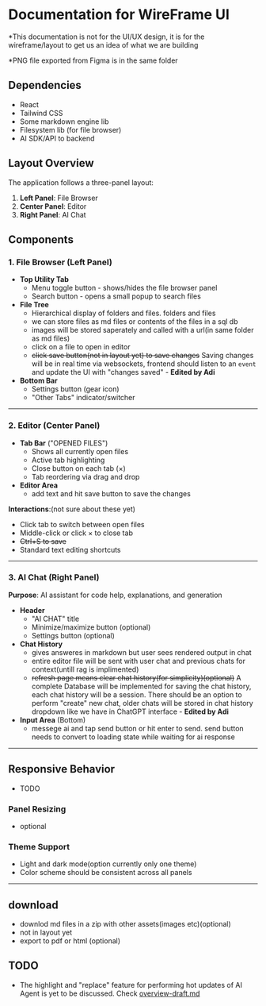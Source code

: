 # Documentation for WireFrame UI

\*This documentation is not for the UI/UX design, it is for the wireframe/layout to get us an idea of what we are building

\*PNG file exported from Figma is in the same folder

## Dependencies

- React
- Tailwind CSS
- Some markdown engine lib
- Filesystem lib (for file browser)
- AI SDK/API to backend

## Layout Overview

The application follows a three-panel layout:

1. **Left Panel**: File Browser
2. **Center Panel**: Editor
3. **Right Panel**: AI Chat

## Components

### 1. File Browser (Left Panel)

- **Top Utility Tab**
  - Menu toggle button - shows/hides the file browser panel
  - Search button - opens a small popup to search files
- **File Tree**
  - Hierarchical display of folders and files. folders and files
  - we can store files as md files or contents of the files in a sql db
  - images will be stored saperately and called with a url(in same folder as md files)
  - click on a file to open in editor
  - ~~click save button(not in layout yet) to save changes~~ Saving changes will be in real time via websockets, frontend should listen to an `event` and update the UI with "changes saved" - **Edited by Adi**
- **Bottom Bar**
  - Settings button (gear icon)
  - "Other Tabs" indicator/switcher

---

### 2. Editor (Center Panel)

- **Tab Bar** ("OPENED FILES")
  - Shows all currently open files
  - Active tab highlighting
  - Close button on each tab (×)
  - Tab reordering via drag and drop
- **Editor Area**
  - add text and hit save button to save the changes

**Interactions**:(not sure about these yet)

- Click tab to switch between open files
- Middle-click or click × to close tab
- ~~Ctrl+S to save~~
- Standard text editing shortcuts

---

### 3. AI Chat (Right Panel)

**Purpose**: AI assistant for code help, explanations, and generation

- **Header**
  - "AI CHAT" title
  - Minimize/maximize button (optional)
  - Settings button (optional)
- **Chat History**
  - gives answeres in markdown but user sees rendered output in chat
  - entire editor file will be sent with user chat and previous chats for context(untill rag is implimented)
  - ~~refresh page means clear chat history(for simplicity)(optional)~~ A complete Database will be implemented for saving the chat history, each chat history will be a session. There should be an option to perform "create" new chat, older chats will be stored in chat history dropdown like we have in ChatGPT interface - **Edited by Adi**
- **Input Area** (Bottom)
  - messege ai and tap send button or hit enter to send. send button needs to convert to loading state while waiting for ai response

---

## Responsive Behavior

- TODO

### Panel Resizing

- optional

### Theme Support

- Light and dark mode(option currently only one theme)
- Color scheme should be consistent across all panels

---

## download

- downlod md files in a zip with other assets(images etc)(optional)
- not in layout yet
- export to pdf or html (optional)

## TODO

- The highlight and "replace" feature for performing hot updates of AI Agent is yet to be discussed. Check [overview-draft.md](../../archietecture/overview-draft.md#ai-related-features)
